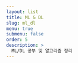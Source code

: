 ```yaml
---
layout: list
title: ML & DL 
slug: ml_dl
menu: true
submenu: false
order: 5
description: >
  ML/DL 공부 및 알고리즘 정리
---
```

